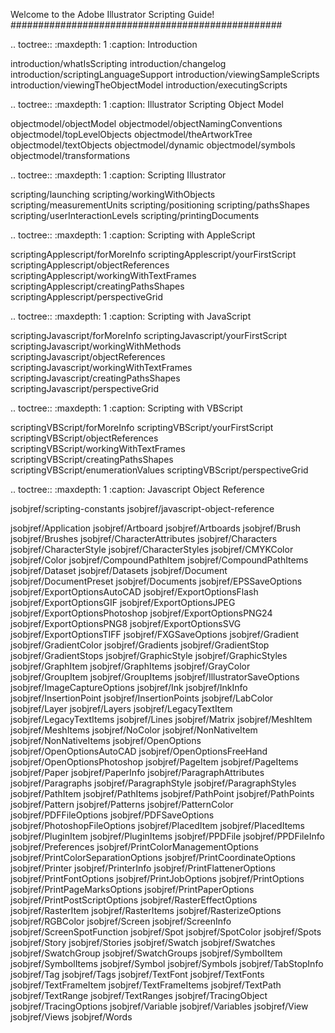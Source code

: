 Welcome to the Adobe Illustrator Scripting Guide!
#################################################

.. toctree::
  :maxdepth: 1
  :caption: Introduction

  introduction/whatIsScripting
  introduction/changelog
  introduction/scriptingLanguageSupport
  introduction/viewingSampleScripts
  introduction/viewingTheObjectModel
  introduction/executingScripts

.. toctree::
  :maxdepth: 1
  :caption: Illustrator Scripting Object Model

  objectmodel/objectModel
  objectmodel/objectNamingConventions
  objectmodel/topLevelObjects
  objectmodel/theArtworkTree
  objectmodel/textObjects
  objectmodel/dynamic
  objectmodel/symbols
  objectmodel/transformations

.. toctree::
  :maxdepth: 1
  :caption: Scripting Illustrator

  scripting/launching
  scripting/workingWithObjects
  scripting/measurementUnits
  scripting/positioning
  scripting/pathsShapes
  scripting/userInteractionLevels
  scripting/printingDocuments

.. toctree::
  :maxdepth: 1
  :caption: Scripting with AppleScript

  scriptingApplescript/forMoreInfo
  scriptingApplescript/yourFirstScript
  scriptingApplescript/objectReferences
  scriptingApplescript/workingWithTextFrames
  scriptingApplescript/creatingPathsShapes
  scriptingApplescript/perspectiveGrid

.. toctree::
  :maxdepth: 1
  :caption: Scripting with JavaScript

  scriptingJavascript/forMoreInfo
  scriptingJavascript/yourFirstScript
  scriptingJavascript/workingWithMethods
  scriptingJavascript/objectReferences
  scriptingJavascript/workingWithTextFrames
  scriptingJavascript/creatingPathsShapes
  scriptingJavascript/perspectiveGrid

.. toctree::
  :maxdepth: 1
  :caption: Scripting with VBScript

  scriptingVBScript/forMoreInfo
  scriptingVBScript/yourFirstScript
  scriptingVBScript/objectReferences
  scriptingVBScript/workingWithTextFrames
  scriptingVBScript/creatingPathsShapes
  scriptingVBScript/enumerationValues
  scriptingVBScript/perspectiveGrid

.. toctree::
  :maxdepth: 1
  :caption: Javascript Object Reference

  jsobjref/scripting-constants
  jsobjref/javascript-object-reference

  jsobjref/Application
  jsobjref/Artboard
  jsobjref/Artboards
  jsobjref/Brush
  jsobjref/Brushes
  jsobjref/CharacterAttributes
  jsobjref/Characters
  jsobjref/CharacterStyle
  jsobjref/CharacterStyles
  jsobjref/CMYKColor
  jsobjref/Color
  jsobjref/CompoundPathItem
  jsobjref/CompoundPathItems
  jsobjref/Dataset
  jsobjref/Datasets
  jsobjref/Document
  jsobjref/DocumentPreset
  jsobjref/Documents
  jsobjref/EPSSaveOptions
  jsobjref/ExportOptionsAutoCAD
  jsobjref/ExportOptionsFlash
  jsobjref/ExportOptionsGIF
  jsobjref/ExportOptionsJPEG
  jsobjref/ExportOptionsPhotoshop
  jsobjref/ExportOptionsPNG24
  jsobjref/ExportOptionsPNG8
  jsobjref/ExportOptionsSVG
  jsobjref/ExportOptionsTIFF
  jsobjref/FXGSaveOptions
  jsobjref/Gradient
  jsobjref/GradientColor
  jsobjref/Gradients
  jsobjref/GradientStop
  jsobjref/GradientStops
  jsobjref/GraphicStyle
  jsobjref/GraphicStyles
  jsobjref/GraphItem
  jsobjref/GraphItems
  jsobjref/GrayColor
  jsobjref/GroupItem
  jsobjref/GroupItems
  jsobjref/IllustratorSaveOptions
  jsobjref/ImageCaptureOptions
  jsobjref/Ink
  jsobjref/InkInfo
  jsobjref/InsertionPoint
  jsobjref/InsertionPoints
  jsobjref/LabColor
  jsobjref/Layer
  jsobjref/Layers
  jsobjref/LegacyTextItem
  jsobjref/LegacyTextItems
  jsobjref/Lines
  jsobjref/Matrix
  jsobjref/MeshItem
  jsobjref/MeshItems
  jsobjref/NoColor
  jsobjref/NonNativeItem
  jsobjref/NonNativeItems
  jsobjref/OpenOptions
  jsobjref/OpenOptionsAutoCAD
  jsobjref/OpenOptionsFreeHand
  jsobjref/OpenOptionsPhotoshop
  jsobjref/PageItem
  jsobjref/PageItems
  jsobjref/Paper
  jsobjref/PaperInfo
  jsobjref/ParagraphAttributes
  jsobjref/Paragraphs
  jsobjref/ParagraphStyle
  jsobjref/ParagraphStyles
  jsobjref/PathItem
  jsobjref/PathItems
  jsobjref/PathPoint
  jsobjref/PathPoints
  jsobjref/Pattern
  jsobjref/Patterns
  jsobjref/PatternColor
  jsobjref/PDFFileOptions
  jsobjref/PDFSaveOptions
  jsobjref/PhotoshopFileOptions
  jsobjref/PlacedItem
  jsobjref/PlacedItems
  jsobjref/PluginItem
  jsobjref/PluginItems
  jsobjref/PPDFile
  jsobjref/PPDFileInfo
  jsobjref/Preferences
  jsobjref/PrintColorManagementOptions
  jsobjref/PrintColorSeparationOptions
  jsobjref/PrintCoordinateOptions
  jsobjref/Printer
  jsobjref/PrinterInfo
  jsobjref/PrintFlattenerOptions
  jsobjref/PrintFontOptions
  jsobjref/PrintJobOptions
  jsobjref/PrintOptions
  jsobjref/PrintPageMarksOptions
  jsobjref/PrintPaperOptions
  jsobjref/PrintPostScriptOptions
  jsobjref/RasterEffectOptions
  jsobjref/RasterItem
  jsobjref/RasterItems
  jsobjref/RasterizeOptions
  jsobjref/RGBColor
  jsobjref/Screen
  jsobjref/ScreenInfo
  jsobjref/ScreenSpotFunction
  jsobjref/Spot
  jsobjref/SpotColor
  jsobjref/Spots
  jsobjref/Story
  jsobjref/Stories
  jsobjref/Swatch
  jsobjref/Swatches
  jsobjref/SwatchGroup
  jsobjref/SwatchGroups
  jsobjref/SymbolItem
  jsobjref/SymbolItems
  jsobjref/Symbol
  jsobjref/Symbols
  jsobjref/TabStopInfo
  jsobjref/Tag
  jsobjref/Tags
  jsobjref/TextFont
  jsobjref/TextFonts
  jsobjref/TextFrameItem
  jsobjref/TextFrameItems
  jsobjref/TextPath
  jsobjref/TextRange
  jsobjref/TextRanges
  jsobjref/TracingObject
  jsobjref/TracingOptions
  jsobjref/Variable
  jsobjref/Variables
  jsobjref/View
  jsobjref/Views
  jsobjref/Words
